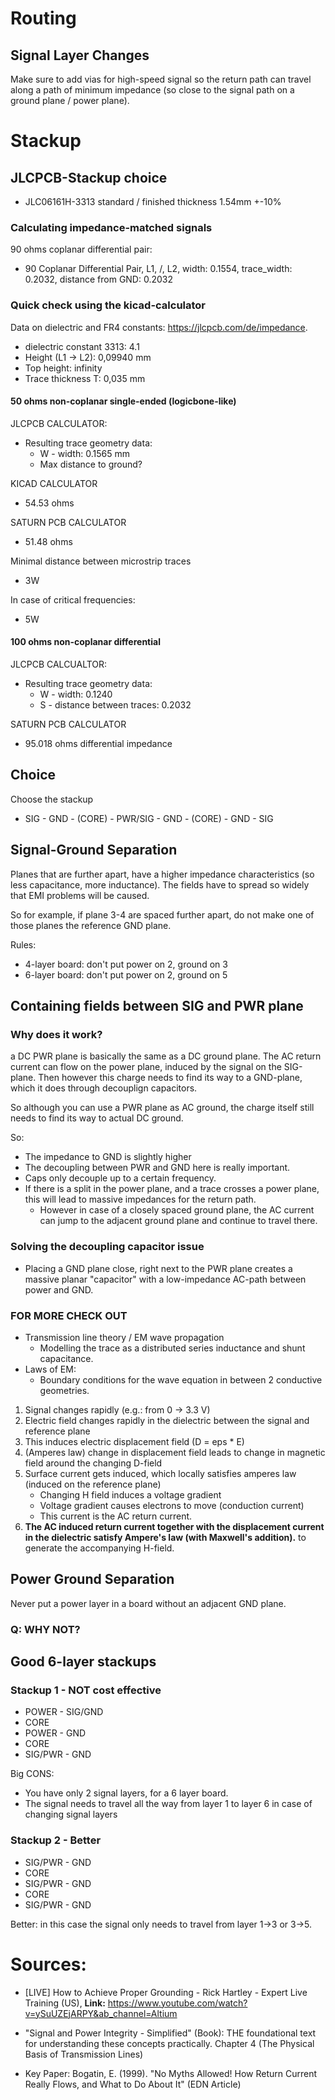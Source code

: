 # Routing

## Signal Layer Changes
Make sure to add vias for high-speed signal so the return path can travel along a path of minimum impedance (so close to the signal path on a ground plane / power plane).

# Stackup
## JLCPCB-Stackup choice
- JLC06161H-3313 standard / finished thickness 1.54mm +-10%

### Calculating impedance-matched signals

90 ohms coplanar differential pair:
- 90 Coplanar Differential Pair, L1, /, L2, width: 0.1554, trace_width: 0.2032, distance from GND: 0.2032

### Quick check using the kicad-calculator
Data on dielectric and FR4 constants: https://jlcpcb.com/de/impedance.

- dielectric constant 3313: 4.1
- Height (L1 -> L2): 0,09940 mm
- Top height: infinity
- Trace thickness T: 0,035 mm

#### 50 ohms non-coplanar single-ended (logicbone-like)
JLCPCB CALCULATOR:
- Resulting trace geometry data:
	- W - width: 0.1565 mm
	- Max distance to ground?

KICAD CALCULATOR
- 54.53 ohms

SATURN PCB CALCULATOR
- 51.48 ohms

Minimal distance between microstrip traces
- 3W

In case of critical frequencies:
- 5W

#### 100 ohms non-coplanar differential
JLCPCB CALCUALTOR:
- Resulting trace geometry data:
	- W - width: 0.1240
	- S - distance between traces: 0.2032


SATURN PCB CALCULATOR
- 95.018 ohms differential impedance

## Choice
Choose the stackup
- SIG - GND - (CORE) - PWR/SIG - GND - (CORE) - GND - SIG

## Signal-Ground Separation
Planes that are further apart, have a higher impedance characteristics (so less capacitance, more inductance).
The fields have to spread so widely that EMI problems will be caused.

So for example, if plane 3-4 are spaced further apart, do not make one of those planes the reference GND plane.

Rules:
- 4-layer board: don't put power on 2, ground on 3
- 6-layer board: don't put power on 2, ground on 5

## Containing fields between SIG and PWR plane
### Why does it work?
a DC PWR plane is basically the same as a DC ground plane. The AC return current can flow on the power plane, induced by the signal on the SIG-plane. Then however this charge needs to find its way to a GND-plane, which it does through decouplign capacitors.

So although you can use a PWR plane as AC ground, the charge itself still needs to find its way to actual DC ground. 

So:

- The impedance to GND is slightly higher
- The decoupling between PWR and GND here is really important.
- Caps only decouple up to a certain frequency.
- If there is a split in the power plane, and a trace crosses a power plane, this will lead to massive impedances for the return path.
	- However in case of a closely spaced ground plane, the AC current can jump to the adjacent ground plane and continue to travel there.

### Solving the decoupling capacitor issue
- Placing a GND plane close, right next to the PWR plane creates a massive planar "capacitor" with a low-impedance AC-path between power and GND.

### FOR MORE CHECK OUT
- Transmission line theory / EM wave propagation
	- Modelling the trace as a distributed series inductance and shunt capacitance.
- Laws of EM: 
	- Boundary conditions for the wave equation in between 2 conductive geometries.


1. Signal changes rapidly (e.g.: from 0 -> 3.3 V)
2. Electric field changes rapidly in the dielectric between the signal and reference plane
3. This induces electric displacement field (D = eps * E)
4. (Amperes law) change in displacement field leads to change in magnetic field around the changing D-field
5. Surface current gets induced, which locally satisfies amperes law (induced on the reference plane)
	- Changing H field induces a voltage gradient
	- Voltage gradient causes electrons to move (conduction current)
	- This current is the AC return current.
6. **The AC induced return current together with the displacement current in the dielectric satisfy Ampere's law (with Maxwell's addition).** to generate the accompanying H-field.

## Power Ground Separation
Never put a power layer in a board without an adjacent GND plane.



### Q: WHY NOT?

## Good 6-layer stackups
### Stackup 1 - NOT cost effective
- POWER - SIG/GND
- CORE
- POWER - GND
- CORE 
- SIG/PWR - GND

Big CONS: 
- You have only 2 signal layers, for a 6 layer board.
- The signal needs to travel all the way from layer 1 to layer 6 in case of changing signal layers

### Stackup 2 - Better
- SIG/PWR - GND
- CORE
- SIG/PWR - GND
- CORE
- SIG/PWR - GND

Better: in this case the signal only needs to travel from layer 1->3 or 3->5.

# Sources:
- [LIVE] How to Achieve Proper Grounding - Rick Hartley - Expert Live Training (US), **Link:** https://www.youtube.com/watch?v=ySuUZEjARPY&ab_channel=Altium

- "Signal and Power Integrity - Simplified" (Book): THE foundational text for understanding these concepts practically. Chapter 4 (The Physical Basis of Transmission Lines)
- Key Paper: Bogatin, E. (1999). "No Myths Allowed! How Return Current Really Flows, and What to Do About It" (EDN Article)